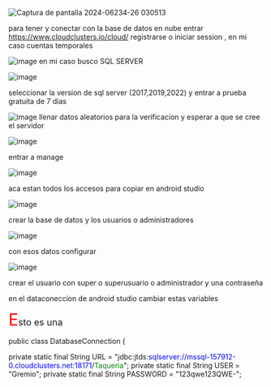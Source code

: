 ![Captura de pantalla 2024-06234-26 030513](https://github.com/Hack-Gamer001/G16-proyecto-aplicativo-taqueria/assets/119648000/f0b64bad-b761-4d0f-ba0d-9b33c261b1d6)

para tener y conectar con la base de datos en nube entrar https://www.cloudclusters.io/cloud/
registrarse o iniciar session , en mi caso cuentas temporales

![image](https://github.com/Hack-Gamer001/G16-proyecto-aplicativo-taqueria/assets/119648000/f997693c-3f44-4b4d-9a46-0fdba3080189)
en mi caso busco SQL SERVER

![image](https://github.com/Hack-Gamer001/G16-proyecto-aplicativo-taqueria/assets/119648000/ed995d7c-f2c6-43d3-8dcf-3a8647ee6ebe)

seleccionar la version de sql server (2017,2019,2022) y entrar a prueba gratuita de 7 dias 

![image](https://github.com/Hack-Gamer001/G16-proyecto-aplicativo-taqueria/assets/119648000/ee34bf04-992c-4ebb-a634-b8ef8e8bfdbb)
llenar datos aleatorios para la verificacion y esperar a que se cree el servidor

![image](https://github.com/Hack-Gamer001/G16-proyecto-aplicativo-taqueria/assets/119648000/28634862-0d7d-400d-8f7c-fee90fd3a172)

entrar a manage

![image](https://github.com/Hack-Gamer001/G16-proyecto-aplicativo-taqueria/assets/119648000/caab8d1a-da65-4f43-9577-052397c1ff47)

aca estan todos los accesos para copiar en android studio

![image](https://github.com/Hack-Gamer001/G16-proyecto-aplicativo-taqueria/assets/119648000/5e345f34-ae30-4bc9-bb60-7c6a0ce96856)

crear la base de datos y los usuarios o administradores

![image](https://github.com/Hack-Gamer001/G16-proyecto-aplicativo-taqueria/assets/119648000/d282bc58-49bb-4cdc-b7d3-e399ee229bd4)

con esos datos configurar 

![image](https://github.com/Hack-Gamer001/G16-proyecto-aplicativo-taqueria/assets/119648000/d86efdaa-086c-4d4e-88d3-8d42dda1c89a)

crear el usuario con super o superusuario o administrador y una contraseña

en el dataconeccion de android studio cambiar estas variables 

<FONT SIZE=6 COLOR="red">E</FONT><FONT SIZE=4>sto es una </FONT>

public class DatabaseConnection {

private static final String URL = "jdbc:jtds:<span style="color:blue;">sqlserver://mssql-157912-0.cloudclusters.net:18171</span>/<span style="color:green;">Taqueria</span>";
private static final String USER = "Gremio";
private static final String PASSWORD = "123qwe123QWE-";



